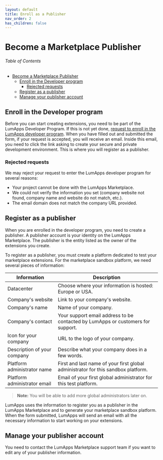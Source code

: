 ```yaml
---
layout: default
title: Enroll as a Publisher
nav_order: 2
has_children: false
---
```


# Become a Marketplace Publisher

<h6>Table of Contents</h6>

-   [Become a Marketplace Publisher](#become-a-marketplace-publisher)
    -   [Enroll in the Developer program](#enroll-in-the-developer-program)
        -   [Rejected requests](#rejected-requests)
    -   [Register as a publisher](#register-as-a-publisher)
    -   [Manage your publisher account](#manage-your-publisher-account)

## Enroll in the Developer program

Before you can start creating extensions, you need to be part of the LumApps Developer Program. If this is not yet done, [request to enroll in the LumApps developer program](https://developer.lumapps.com/register). When you have filled out and submitted the form, if your request is accepted, you will receive an email. Inside this email, you need to click the link asking to create your secure and private development environment. This is where you will register as a publisher.

### Rejected requests

We may reject your request to enter the LumApps developer program for several reasons:

-   Your project cannot be done with the LumApps Marketplace.
-   We could not verify the information you set (company website not found, company name and website do not match, etc.).
-   The email domain does not match the company URL provided.

## Register as a publisher

When you are enrolled in the developer program, you need to create a publisher. A publisher account is your identity on the LumApps Marketplace. The publisher is the entity listed as the owner of the extensions you create.

To register as a publisher, you must create a platform dedicated to test your marketplace extensions. For the marketplace sandbox platform, we need several pieces of information:

| Information                  | Description                                                                      |
| ---------------------------- | -------------------------------------------------------------------------------  |
| Datacenter                   | Choose where your information is hosted: Europe or USA.                          |
| Company's website            | Link to your company's website.                                                  |
| Company's name               | Name of your company.                                                            |
| Company's contact            | Your support email address to be contacted by LumApps or customers for support.  |
| Icon for your company        | URL to the logo of your company.                                                 |
| Description of your company  | Describe what your company does in a few words.                                  |
| Platform administrator name  | First and last name of your first global administrator for this sandbox platform.|
| Platform administrator email | Email of your first global administrator for this test platform.                 |

> **Note:** You will be able to add more global administrators later on.

LumApps uses the information to register you as a publisher in the LumApps Marketplace and to generate your marketplace sandbox platform. When the form submitted, LumApps will send an email with all the necessary information to start working on your extensions.

## Manage your publisher account

You need to contact the LumApps Marketplace support team if you want to edit any of your publisher information.   
